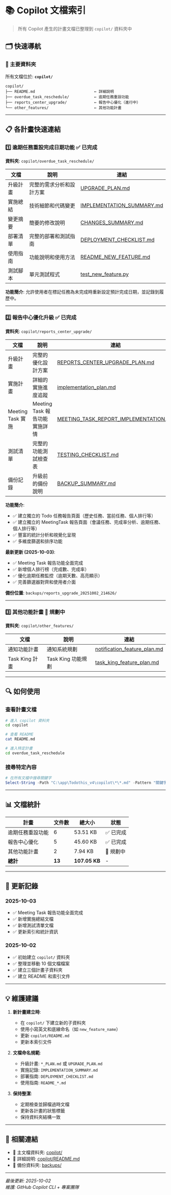 # 📚 Copilot 文檔索引

> 所有 Copilot 產生的計畫文檔已整理到 `copilot/` 資料夾中

## 🗂️ 快速導航

### 📁 主要資料夾
所有文檔位於: **`copilot/`**

```
copilot/
├── README.md                          ← 詳細說明
├── overdue_task_reschedule/           ← 逾期任務重設功能
├── reports_center_upgrade/            ← 報告中心優化（進行中）
└── other_features/                    ← 其他功能計畫
```

---

## 📋 各計畫快速連結

### 1️⃣ 逾期任務重設完成日期功能 ✅ 已完成
**資料夾**: `copilot/overdue_task_reschedule/`

| 文檔 | 說明 | 連結 |
|------|------|------|
| 升級計畫 | 完整的需求分析和設計方案 | [UPGRADE_PLAN.md](copilot/overdue_task_reschedule/UPGRADE_PLAN.md) |
| 實施總結 | 技術細節和代碼變更 | [IMPLEMENTATION_SUMMARY.md](copilot/overdue_task_reschedule/IMPLEMENTATION_SUMMARY.md) |
| 變更摘要 | 簡要的修改說明 | [CHANGES_SUMMARY.md](copilot/overdue_task_reschedule/CHANGES_SUMMARY.md) |
| 部署清單 | 完整的部署和測試指南 | [DEPLOYMENT_CHECKLIST.md](copilot/overdue_task_reschedule/DEPLOYMENT_CHECKLIST.md) |
| 使用指南 | 功能說明和使用方法 | [README_NEW_FEATURE.md](copilot/overdue_task_reschedule/README_NEW_FEATURE.md) |
| 測試腳本 | 單元測試程式 | [test_new_feature.py](copilot/overdue_task_reschedule/test_new_feature.py) |

**功能簡介**: 允許使用者在標記任務為未完成時重新設定預計完成日期，並記錄到履歷中。

---

### 2️⃣ 報告中心優化升級 ✅ 已完成
**資料夾**: `copilot/reports_center_upgrade/`

| 文檔 | 說明 | 連結 |
|------|------|------|
| 升級計畫 | 完整的優化設計方案 | [REPORTS_CENTER_UPGRADE_PLAN.md](copilot/reports_center_upgrade/REPORTS_CENTER_UPGRADE_PLAN.md) |
| 實施計畫 | 詳細的實施進度追蹤 | [implementation_plan.md](copilot/reports_center_upgrade/implementation_plan.md) |
| Meeting Task 實施 | Meeting Task 報告功能實施詳情 | [MEETING_TASK_REPORT_IMPLEMENTATION.md](copilot/reports_center_upgrade/MEETING_TASK_REPORT_IMPLEMENTATION.md) |
| 測試清單 | 完整的功能測試檢查表 | [TESTING_CHECKLIST.md](copilot/reports_center_upgrade/TESTING_CHECKLIST.md) |
| 備份記錄 | 升級前的備份說明 | [BACKUP_SUMMARY.md](copilot/reports_center_upgrade/BACKUP_SUMMARY.md) |

**功能簡介**: 
- ✅ 建立獨立的 Todo 任務報告頁面（歷史任務、當前任務、個人排行等）
- ✅ 建立獨立的 MeetingTask 報告頁面（會議任務、完成率分析、逾期任務、個人排行等）
- ✅ 豐富的統計分析和視覺化呈現
- ✅ 多維度篩選和排序功能

**最新更新 (2025-10-03)**:
- ✅ Meeting Task 報告功能全面完成
- ✅ 新增個人排行榜（完成數、完成率）
- ✅ 優化逾期任務監控（逾期天數、高亮顯示）
- ✅ 完善篩選器對齊和使用者介面

**備份位置**: `backups/reports_upgrade_20251002_214626/`

---

### 3️⃣ 其他功能計畫 📝 規劃中
**資料夾**: `copilot/other_features/`

| 文檔 | 說明 | 連結 |
|------|------|------|
| 通知功能計畫 | 通知系統規劃 | [notification_feature_plan.md](copilot/other_features/notification_feature_plan.md) |
| Task King 計畫 | Task King 功能規劃 | [task_king_feature_plan.md](copilot/other_features/task_king_feature_plan.md) |

---

## 🔍 如何使用

### 查看計畫文檔
```bash
# 進入 copilot 資料夾
cd copilot

# 查看 README
cat README.md

# 進入特定計畫
cd overdue_task_reschedule
```

### 搜尋特定內容
```powershell
# 在所有文檔中搜尋關鍵字
Select-String -Path "C:\app\Todothis_v4\copilot\*\*.md" -Pattern "關鍵字"
```

---

## 📊 文檔統計

| 計畫 | 文件數 | 總大小 | 狀態 |
|------|--------|--------|------|
| 逾期任務重設功能 | 6 | 53.51 KB | ✅ 已完成 |
| 報告中心優化 | 5 | 45.60 KB | ✅ 已完成 |
| 其他功能計畫 | 2 | 7.94 KB | 📝 規劃中 |
| **總計** | **13** | **107.05 KB** | - |

---

## 📅 更新記錄

### 2025-10-03
- ✅ Meeting Task 報告功能全面完成
- ✅ 新增實施總結文檔
- ✅ 新增測試清單文檔
- ✅ 更新索引和統計資訊

### 2025-10-02
- ✅ 初始建立 `copilot/` 資料夾
- ✅ 整理並移動 10 個文檔檔案
- ✅ 建立三個計畫子資料夾
- ✅ 建立 README 和索引文件

---

## 💡 維護建議

1. **新計畫建立時**:
   - 在 `copilot/` 下建立新的子資料夾
   - 使用小寫英文和底線命名（如 `new_feature_name`）
   - 更新 `copilot/README.md`
   - 更新本索引文件

2. **文檔命名規範**:
   - 升級計畫: `*_PLAN.md` 或 `UPGRADE_PLAN.md`
   - 實施記錄: `IMPLEMENTATION_SUMMARY.md`
   - 部署指南: `DEPLOYMENT_CHECKLIST.md`
   - 使用指南: `README_*.md`

3. **保持整潔**:
   - 定期檢查並歸檔過時文檔
   - 更新各計畫的狀態標籤
   - 保持資料夾結構一致

---

## 🔗 相關連結

- 📂 主文檔資料夾: [copilot/](copilot/)
- 📝 詳細說明: [copilot/README.md](copilot/README.md)
- 💾 備份資料夾: [backups/](backups/)

---

*最後更新: 2025-10-02*  
*維護: GitHub Copilot CLI + 專案團隊*
